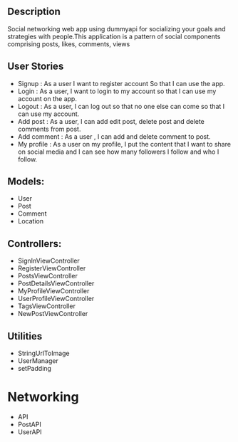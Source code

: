 
## Description

Social networking web app using dummyapi for socializing your goals and strategies with people.This application is a pattern of social components comprising posts, likes, comments, views

## User Stories

- Signup : As a user I want to register account So that I can use the app.
- Login : As a user, I want to login to my account so that I can use my account on the app.
- Logout : As a user, I can log out so that no one else can come so that I can use my account.
- Add post : As a user, I can add edit post, delete post and delete comments from post.
- Add comment : As a user , I can add and delete comment to post.
- My profile : As a user on my profile, I put the content that I want to share on social media and I can see how many followers I follow and who I follow.

## Models:

- User
- Post
- Comment
- Location


## Controllers:

- SignInViewController
- RegisterViewController
- PostsViewController
- PostDetailsViewController
- MyProfileViewController
- UserProfileViewController
- TagsViewController
- NewPostViewController

## Utilities

- StringUrlToImage
- UserManager 
- setPadding

# Networking

- API
- PostAPI
- UserAPI

